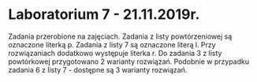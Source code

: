 # Laboratorium 7 - 21.11.2019r.
 Zadania przerobione na zajęciach.
 Zadania z listy powtórzeniowej są oznaczone literką p.
 Zadania z listy 7 są oznaczone literą l.
 Przy rozwiązaniach dodatkowo występuje literka r.
 Do zadania 3 z listy powtórkowej przygotowano 2 warianty rozwiązań.
 Podobnie w przypadku zadania 6 z listy 7 - dostępne są 3 warianty rozwiązań.
